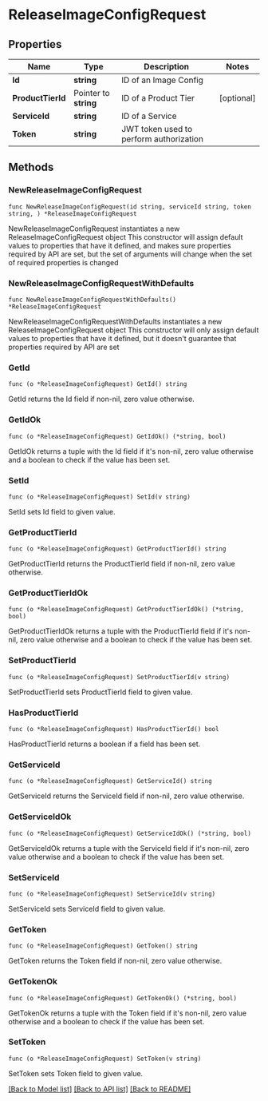 # ReleaseImageConfigRequest

## Properties

Name | Type | Description | Notes
------------ | ------------- | ------------- | -------------
**Id** | **string** | ID of an Image Config | 
**ProductTierId** | Pointer to **string** | ID of a Product Tier | [optional] 
**ServiceId** | **string** | ID of a Service | 
**Token** | **string** | JWT token used to perform authorization | 

## Methods

### NewReleaseImageConfigRequest

`func NewReleaseImageConfigRequest(id string, serviceId string, token string, ) *ReleaseImageConfigRequest`

NewReleaseImageConfigRequest instantiates a new ReleaseImageConfigRequest object
This constructor will assign default values to properties that have it defined,
and makes sure properties required by API are set, but the set of arguments
will change when the set of required properties is changed

### NewReleaseImageConfigRequestWithDefaults

`func NewReleaseImageConfigRequestWithDefaults() *ReleaseImageConfigRequest`

NewReleaseImageConfigRequestWithDefaults instantiates a new ReleaseImageConfigRequest object
This constructor will only assign default values to properties that have it defined,
but it doesn't guarantee that properties required by API are set

### GetId

`func (o *ReleaseImageConfigRequest) GetId() string`

GetId returns the Id field if non-nil, zero value otherwise.

### GetIdOk

`func (o *ReleaseImageConfigRequest) GetIdOk() (*string, bool)`

GetIdOk returns a tuple with the Id field if it's non-nil, zero value otherwise
and a boolean to check if the value has been set.

### SetId

`func (o *ReleaseImageConfigRequest) SetId(v string)`

SetId sets Id field to given value.


### GetProductTierId

`func (o *ReleaseImageConfigRequest) GetProductTierId() string`

GetProductTierId returns the ProductTierId field if non-nil, zero value otherwise.

### GetProductTierIdOk

`func (o *ReleaseImageConfigRequest) GetProductTierIdOk() (*string, bool)`

GetProductTierIdOk returns a tuple with the ProductTierId field if it's non-nil, zero value otherwise
and a boolean to check if the value has been set.

### SetProductTierId

`func (o *ReleaseImageConfigRequest) SetProductTierId(v string)`

SetProductTierId sets ProductTierId field to given value.

### HasProductTierId

`func (o *ReleaseImageConfigRequest) HasProductTierId() bool`

HasProductTierId returns a boolean if a field has been set.

### GetServiceId

`func (o *ReleaseImageConfigRequest) GetServiceId() string`

GetServiceId returns the ServiceId field if non-nil, zero value otherwise.

### GetServiceIdOk

`func (o *ReleaseImageConfigRequest) GetServiceIdOk() (*string, bool)`

GetServiceIdOk returns a tuple with the ServiceId field if it's non-nil, zero value otherwise
and a boolean to check if the value has been set.

### SetServiceId

`func (o *ReleaseImageConfigRequest) SetServiceId(v string)`

SetServiceId sets ServiceId field to given value.


### GetToken

`func (o *ReleaseImageConfigRequest) GetToken() string`

GetToken returns the Token field if non-nil, zero value otherwise.

### GetTokenOk

`func (o *ReleaseImageConfigRequest) GetTokenOk() (*string, bool)`

GetTokenOk returns a tuple with the Token field if it's non-nil, zero value otherwise
and a boolean to check if the value has been set.

### SetToken

`func (o *ReleaseImageConfigRequest) SetToken(v string)`

SetToken sets Token field to given value.



[[Back to Model list]](../README.md#documentation-for-models) [[Back to API list]](../README.md#documentation-for-api-endpoints) [[Back to README]](../README.md)


